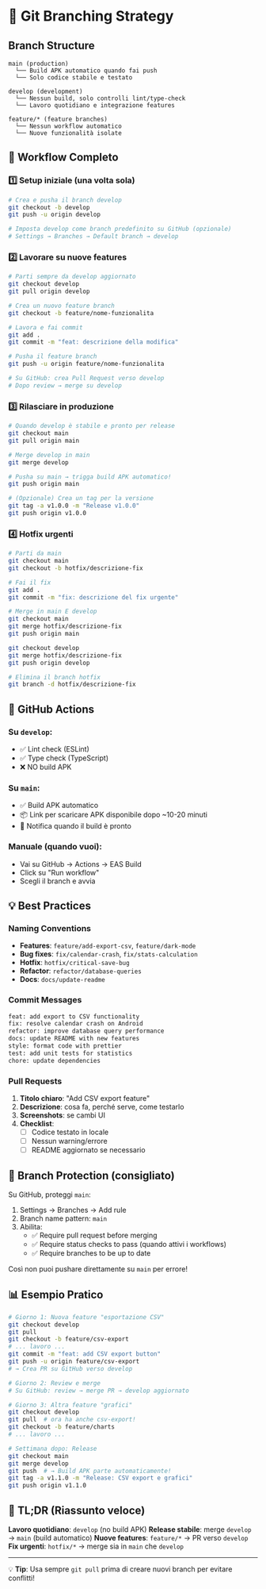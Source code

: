 # 🌳 Git Branching Strategy

## Branch Structure

```
main (production)
  └── Build APK automatico quando fai push
  └── Solo codice stabile e testato

develop (development)
  └── Nessun build, solo controlli lint/type-check
  └── Lavoro quotidiano e integrazione features

feature/* (feature branches)
  └── Nessun workflow automatico
  └── Nuove funzionalità isolate
```

## 📝 Workflow Completo

### 1️⃣ Setup iniziale (una volta sola)

```bash
# Crea e pusha il branch develop
git checkout -b develop
git push -u origin develop

# Imposta develop come branch predefinito su GitHub (opzionale)
# Settings → Branches → Default branch → develop
```

### 2️⃣ Lavorare su nuove features

```bash
# Parti sempre da develop aggiornato
git checkout develop
git pull origin develop

# Crea un nuovo feature branch
git checkout -b feature/nome-funzionalita

# Lavora e fai commit
git add .
git commit -m "feat: descrizione della modifica"

# Pusha il feature branch
git push -u origin feature/nome-funzionalita

# Su GitHub: crea Pull Request verso develop
# Dopo review → merge su develop
```

### 3️⃣ Rilasciare in produzione

```bash
# Quando develop è stabile e pronto per release
git checkout main
git pull origin main

# Merge develop in main
git merge develop

# Pusha su main → trigga build APK automatico!
git push origin main

# (Opzionale) Crea un tag per la versione
git tag -a v1.0.0 -m "Release v1.0.0"
git push origin v1.0.0
```

### 4️⃣ Hotfix urgenti

```bash
# Parti da main
git checkout main
git checkout -b hotfix/descrizione-fix

# Fai il fix
git add .
git commit -m "fix: descrizione del fix urgente"

# Merge in main E develop
git checkout main
git merge hotfix/descrizione-fix
git push origin main

git checkout develop
git merge hotfix/descrizione-fix
git push origin develop

# Elimina il branch hotfix
git branch -d hotfix/descrizione-fix
```

## 🚀 GitHub Actions

### Su `develop`:
- ✅ Lint check (ESLint)
- ✅ Type check (TypeScript)
- ❌ NO build APK

### Su `main`:
- ✅ Build APK automatico
- 📦 Link per scaricare APK disponibile dopo ~10-20 minuti
- 🔔 Notifica quando il build è pronto

### Manuale (quando vuoi):
- Vai su GitHub → Actions → EAS Build
- Click su "Run workflow"
- Scegli il branch e avvia

## 💡 Best Practices

### Naming Conventions
- **Features**: `feature/add-export-csv`, `feature/dark-mode`
- **Bug fixes**: `fix/calendar-crash`, `fix/stats-calculation`
- **Hotfix**: `hotfix/critical-save-bug`
- **Refactor**: `refactor/database-queries`
- **Docs**: `docs/update-readme`

### Commit Messages
```bash
feat: add export to CSV functionality
fix: resolve calendar crash on Android
refactor: improve database query performance
docs: update README with new features
style: format code with prettier
test: add unit tests for statistics
chore: update dependencies
```

### Pull Requests
1. **Titolo chiaro**: "Add CSV export feature"
2. **Descrizione**: cosa fa, perché serve, come testarlo
3. **Screenshots**: se cambi UI
4. **Checklist**:
   - [ ] Codice testato in locale
   - [ ] Nessun warning/errore
   - [ ] README aggiornato se necessario

## 🔄 Branch Protection (consigliato)

Su GitHub, proteggi `main`:
1. Settings → Branches → Add rule
2. Branch name pattern: `main`
3. Abilita:
   - ✅ Require pull request before merging
   - ✅ Require status checks to pass (quando attivi i workflows)
   - ✅ Require branches to be up to date

Così non puoi pushare direttamente su `main` per errore!

## 📊 Esempio Pratico

```bash
# Giorno 1: Nuova feature "esportazione CSV"
git checkout develop
git pull
git checkout -b feature/csv-export
# ... lavoro ...
git commit -m "feat: add CSV export button"
git push -u origin feature/csv-export
# → Crea PR su GitHub verso develop

# Giorno 2: Review e merge
# Su GitHub: review → merge PR → develop aggiornato

# Giorno 3: Altra feature "grafici"
git checkout develop
git pull  # ora ha anche csv-export!
git checkout -b feature/charts
# ... lavoro ...

# Settimana dopo: Release
git checkout main
git merge develop
git push  # → Build APK parte automaticamente!
git tag -a v1.1.0 -m "Release: CSV export e grafici"
git push origin v1.1.0
```

## 🎯 TL;DR (Riassunto veloce)

**Lavoro quotidiano**: `develop` (no build APK)
**Release stabile**: merge `develop` → `main` (build automatico)
**Nuove features**: `feature/*` → PR verso `develop`
**Fix urgenti**: `hotfix/*` → merge sia in `main` che `develop`

---

💡 **Tip**: Usa sempre `git pull` prima di creare nuovi branch per evitare conflitti!
